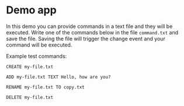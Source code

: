 # Demo app

In this demo you can provide commands in a text file and they will be executed. Write one of the commands below in the file `command.txt` and save the file. Saving the file will trigger the change event and your command will be executed.

Example test commands:

```
CREATE my-file.txt
```

```
ADD my-file.txt TEXT Hello, how are you?
```

```
RENAME my-file.txt TO copy.txt
```

```
DELETE my-file.txt
```
